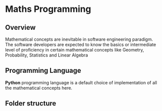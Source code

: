 # Maths Programming

## Overview
Mathematical concepts are inevitable in software engineering paradigm. The software developers are expected to know the basics or intermediate level of proficiency in certain mathematical concepts like Geometry, Probability, Statistics and Linear Algebra

## Programming Language
**Python** programming language is a default choice of implementation of all the mathematical concepts here.

## Folder structure

